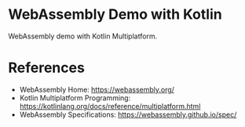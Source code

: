 WebAssembly Demo with Kotlin
============================

WebAssembly demo with Kotlin Multiplatform.


# References

* WebAssembly Home: https://webassembly.org/
* Kotlin Multiplatform Programming: https://kotlinlang.org/docs/reference/multiplatform.html
* WebAssembly Specifications: https://webassembly.github.io/spec/
